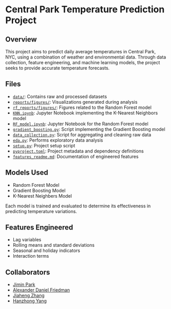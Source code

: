 # Central Park Temperature Prediction Project
## Overview

This project aims to predict daily average temperatures in Central Park, NYC, using a combination of weather and environmental data. Through data collection, feature engineering, and machine learning models, the project seeks to provide accurate temperature forecasts.
## Files
- [`data/`](./data): Contains raw and processed datasets
- [`reports/figures/`](./reports/figures): Visualizations generated during analysis
- [`rf_reports/figures/`](./rf_reports/figures): Figures related to the Random Forest model
- [`KNN.ipynb`](./KNN.ipynb): Jupyter Notebook implementing the K-Nearest Neighbors model
- [`RF_model.ipynb`](./RF_model.ipynb): Jupyter Notebook for the Random Forest model
- [`gradient_boosting.py`](./gradient_boosting.py): Script implementing the Gradient Boosting model
- [`data_collection.py`](./data_collection.py): Script for aggregating and cleaning raw data
- [`eda.py`](./eda.py): Performs exploratory data analysis
- [`setup.py`](./setup.py): Project setup script
- [`pyproject.toml`](./pyproject.toml): Project metadata and dependency definitions
- [`features_readme.md`](./features_readme.md): Documentation of engineered features


## Models Used

- Random Forest Model
- Gradient Boosting Model
- K-Nearest Neighbers Model

Each model is trained and evaluated to determine its effectiveness in predicting temperature variations.

## Features Engineered

- Lag variables 
- Rolling means and standard deviations
- Seasonal and holiday indicators
- Interaction terms

## Collaborators
- [Jimin Park](jp4632)
- [Alexander Daniel Friedman](alex-friedman-modo)
- [Jiaheng Zhang](Chris010923)
- [Hanzhong Yang](Aspirine2212)
